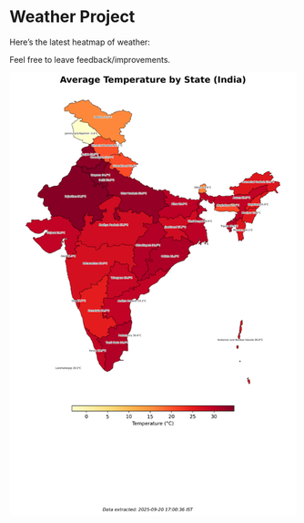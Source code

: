 # Weather Project

Here’s the latest heatmap of weather:

Feel free to leave feedback/improvements.

![India Heatmap](docs/assets/india_heatmap.png?v=CE905E)
